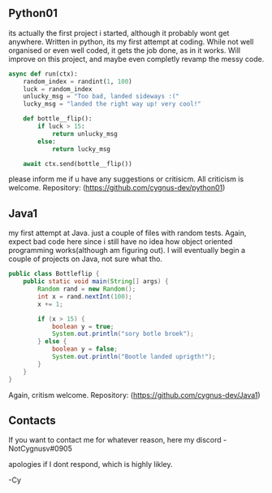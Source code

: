 ## Python01

its actually the first project i started, although it probably wont get anywhere. Written in python, its my first attempt at coding. While not well organised or even well coded, it gets the job done, as in it works. Will improve on this project, and maybe even completly revamp the messy code.

```python
async def run(ctx):
    random_index = randint(1, 100)
    luck = random_index
    unlucky_msg = "Too bad, landed sideways :("
    lucky_msg = "landed the right way up! very cool!"

    def bottle__flip():
        if luck > 15:
            return unlucky_msg
        else:
            return lucky_msg

    await ctx.send(bottle__flip())

```

please inform me if u have any suggestions or critisicm. All criticism is welcome. Repository: (https://github.com/cygnus-dev/python01)

## Java1

my first attempt at Java. just a couple of files with random tests. Again, expect bad code here since i still have no idea how object oriented programming works(although am figuring out). I will eventually begin a couple of projects on Java, not sure what tho.

```java
public class Bottleflip {
    public static void main(String[] args) {
        Random rand = new Random();
        int x = rand.nextInt(100);
        x += 1;

        if (x > 15) {
            boolean y = true;
            System.out.println("sory botle broek");
        } else {
            boolean y = false;
            System.out.println("Bootle landed uprigth!");
        }
    }
}
```

Again, critism welcome. Repository: (https://github.com/cygnus-dev/Java1)

## Contacts

If you want to contact me for whatever reason, here my discord - NotCygnusv#0905

apologies if I dont respond, which is highly likley.

-Cy

